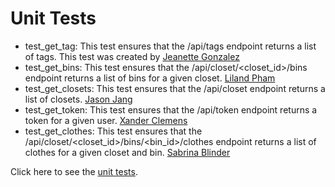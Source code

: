 # Unit Tests

* test_get_tag: This test ensures that the /api/tags endpoint returns a list of tags. This test was created by [Jeanette Gonzalez](https://gitlab.com/JeanetteGz)
* test_get_bins: This test ensures that the /api/closet/<closet_id>/bins endpoint returns a list of bins for a given closet. [Liland Pham](https://gitlab.com/phamliland)
* test_get_closets: This test ensures that the /api/closet endpoint returns a list of closets. [Jason Jang](https://gitlab.com/JasonJJ98)
* test_get_token: This test ensures that the /api/token endpoint returns a token for a given user. [Xander Clemens](https://gitlab.com/XanderRubio)
* test_get_clothes: This test ensures that the /api/closet/<closet_id>/bins/<bin_id>/clothes endpoint returns a list of clothes for a given closet and bin. [Sabrina Blinder](https://gitlab.com/sabrinablinder)

Click here to see the [unit tests](whatevr/tests/test_clueless.py).

